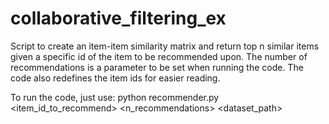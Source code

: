 # collaborative_filtering_ex
Script to create an item-item similarity matrix and return top n similar items given a specific id of the item to be recommended upon. The number of recommendations is a parameter to be set when running the code.
The code also redefines the item ids for easier reading.

To run the code, just use:
python recommender.py <item_id_to_recommend> <n_recommendations> <dataset_path> <dataset>
  
  
  
